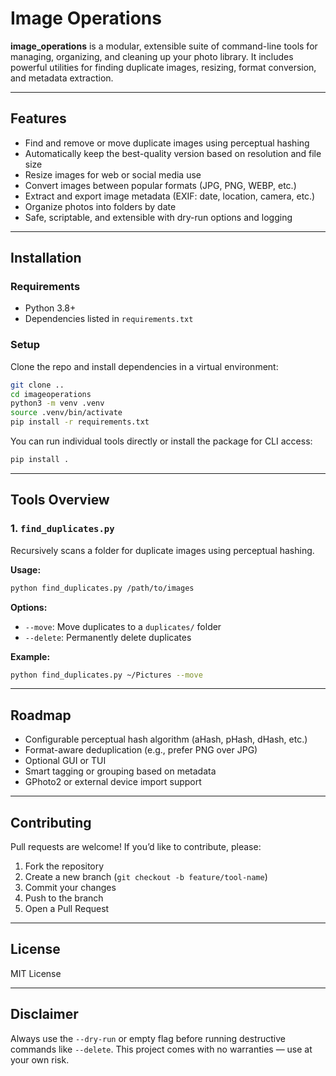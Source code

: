 # Image Operations

**image_operations** is a modular, extensible suite of command-line tools for managing, organizing, and cleaning up your photo library. It includes powerful utilities for finding duplicate images, resizing, format conversion, and metadata extraction.

---

## Features

- Find and remove or move duplicate images using perceptual hashing
- Automatically keep the best-quality version based on resolution and file size
- Resize images for web or social media use
- Convert images between popular formats (JPG, PNG, WEBP, etc.)
- Extract and export image metadata (EXIF: date, location, camera, etc.)
- Organize photos into folders by date
- Safe, scriptable, and extensible with dry-run options and logging

---

## Installation

### Requirements

- Python 3.8+
- Dependencies listed in `requirements.txt`

### Setup

Clone the repo and install dependencies in a virtual environment:

```bash
git clone ..
cd imageoperations
python3 -m venv .venv
source .venv/bin/activate
pip install -r requirements.txt
```

You can run individual tools directly or install the package for CLI access:

```bash
pip install .
```

---

## Tools Overview

### 1. `find_duplicates.py`

Recursively scans a folder for duplicate images using perceptual hashing.

**Usage:**

```bash
python find_duplicates.py /path/to/images
```

**Options:**

- `--move`: Move duplicates to a `duplicates/` folder
- `--delete`: Permanently delete duplicates

**Example:**

```bash
python find_duplicates.py ~/Pictures --move
```

---

## Roadmap

- Configurable perceptual hash algorithm (aHash, pHash, dHash, etc.)
- Format-aware deduplication (e.g., prefer PNG over JPG)
- Optional GUI or TUI
- Smart tagging or grouping based on metadata
- GPhoto2 or external device import support

---

## Contributing

Pull requests are welcome! If you’d like to contribute, please:

1. Fork the repository
2. Create a new branch (`git checkout -b feature/tool-name`)
3. Commit your changes
4. Push to the branch
5. Open a Pull Request

---

## License

MIT License

---

## Disclaimer

Always use the `--dry-run` or empty flag before running destructive commands like `--delete`. This project comes with no warranties — use at your own risk.
